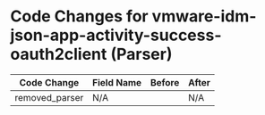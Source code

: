 # Code Changes for vmware-idm-json-app-activity-success-oauth2client (Parser)

| Code Change | Field Name | Before | After |
|-------------|------------|--------|-------|
| removed_parser | N/A |  | N/A |